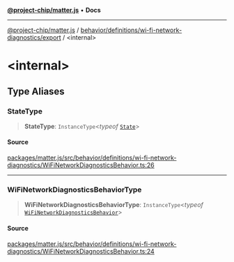 [**@project-chip/matter.js**](../../../../../README.md) • **Docs**

***

[@project-chip/matter.js](../../../../../modules.md) / [behavior/definitions/wi-fi-network-diagnostics/export](../README.md) / \<internal\>

# \<internal\>

## Type Aliases

### StateType

> **StateType**: `InstanceType`\<*typeof* [`State`](../classes/WiFiNetworkDiagnosticsServer.md#state-1)\>

#### Source

[packages/matter.js/src/behavior/definitions/wi-fi-network-diagnostics/WiFiNetworkDiagnosticsBehavior.ts:26](https://github.com/project-chip/matter.js/blob/7a8cbb56b87d4ccf34bec5a9a95ab40a1711324f/packages/matter.js/src/behavior/definitions/wi-fi-network-diagnostics/WiFiNetworkDiagnosticsBehavior.ts#L26)

***

### WiFiNetworkDiagnosticsBehaviorType

> **WiFiNetworkDiagnosticsBehaviorType**: `InstanceType`\<*typeof* [`WiFiNetworkDiagnosticsBehavior`](../README.md#wifinetworkdiagnosticsbehavior)\>

#### Source

[packages/matter.js/src/behavior/definitions/wi-fi-network-diagnostics/WiFiNetworkDiagnosticsBehavior.ts:24](https://github.com/project-chip/matter.js/blob/7a8cbb56b87d4ccf34bec5a9a95ab40a1711324f/packages/matter.js/src/behavior/definitions/wi-fi-network-diagnostics/WiFiNetworkDiagnosticsBehavior.ts#L24)
